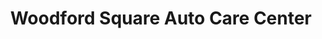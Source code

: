 ---
title: "Woodford Square Auto Care Center"
url: /chesapeake/woodford-square-auto-care-center/
shop: car repair
---
